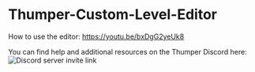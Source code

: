 # Thumper-Custom-Level-Editor

How to use the editor:
https://youtu.be/bxDgG2yeUk8

You can find help and additional resources on the Thumper Discord here:  
<img src="https://discordapp.com/api/guilds/380672655969353728/widget.png?style=banner3" alt="Discord server invite link"/>
